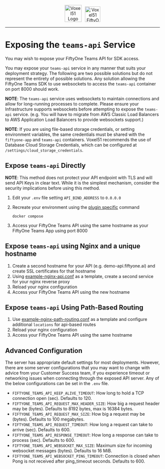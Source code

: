 <!-- markdownlint-disable no-inline-html line-length -->
<!-- markdownlint-disable-next-line first-line-heading -->
<div align="center">
<p align="center">

<img alt="Voxel51 Logo" src="https://user-images.githubusercontent.com/25985824/106288517-2422e000-6216-11eb-871d-26ad2e7b1e59.png" height="55px"> &nbsp;
<img alt="Voxel51 FiftyOne" src="https://user-images.githubusercontent.com/25985824/106288518-24bb7680-6216-11eb-8f10-60052c519586.png" height="50px">

</p>
</div>
<!-- markdownlint-enable no-inline-html line-length -->

---

# Exposing the `teams-api` Service

You may wish to expose your FiftyOne Teams API for SDK access.

You may expose your `teams-api` service in any
manner that suits your deployment strategy.
The following are two possible solutions but
do not represent the entirety of possible solutions.
Any solution allowing the FiftyOne Teams SDK to use websockets
to access the `teams-api` container on port 8000 should work.

**NOTE**: The `teams-api` service uses websockets to maintain connections
and allow for long-running processes to complete.
Please ensure your Infrastructure supports websockets
before attempting to expose the `teams-api` service.
(e.g. You will have to migrate from AWS Classic Load Balancers
to AWS Application Load Balancers to provide websockets support.)

**NOTE**: If you are using file-based storage credentials,
or setting environment variables, the same credentials must
be shared with the `fiftyone-app` and `teams-api` containers.
Voxel51 recommends the use of Database Cloud Storage Credentials,
which can be configured at `/settings/cloud_storage_credentials`.

## Expose `teams-api` Directly

**NOTE**: This method does not protect your API
endpoint with TLS and will send API Keys in clear text.
While it is the simplest mechanism, consider the
security implications before using this method.

1. Edit your `.env` file setting `API_BIND_ADDRESS` to `0.0.0.0`
1. Recreate your environment using the
   [plugin specific](./configuring-plugins.md)
   command

   ```shell
   docker compose
   ```

1. Access your FiftyOne Teams API using the same hostname
   as your FiftyOne Teams App using port 8000

## Expose `teams-api` using Nginx and a unique hostname

1. Create a second hostname for your API (e.g. demo-api.fiftyone.ai)
   and create SSL certificates for that hostname
1. Using
   [example-nginx-api.conf](../example-nginx-api.conf)
   as a template, create a second service for your nginx reverse proxy
1. Reload your nginx configuration
1. Access your FiftyOne Teams API using the new hostname

## Expose `teams-api` Using Path-Based Routing

1. Use
   [example-nginx-path-routing.conf](../example-nginx-path-routing.conf)
   as a template and configure additional `locations` for api-based routes
1. Reload your nginx configuration
1. Access your FiftyOne Teams API using the same hostname

## Advanced Configuration

The server has appropriate default settings for most deployments. However,
there are some server configurations that you may want to change with advice
from your Customer Success team, if you experience timeout or networking issues
when connecting through the exposed API server. Any of the below configurations
can be set in the `.env` file.

- `FIFTYONE_TEAMS_API_KEEP_ALIVE_TIMEOUT`: How long to hold a TCP connection
open (sec). Defaults to 120.
- `FIFTYONE_TEAMS_API_REQUEST_MAX_HEADER_SIZE`: How big a request header may be
(bytes). Defaults to 8192 bytes, max is 16384 bytes.
- `FIFTYONE_TEAMS_API_REQUEST_MAX_SIZE`: How big a request may be (bytes).
Defaults to 100 megabytes.
- `FIFTYONE_TEAMS_API_REQUEST_TIMEOUT`: How long a request can take to arrive
(sec). Defaults to 600.
- `FIFTYONE_TEAMS_API_RESPONSE_TIMEOUT`: How long a response can take to process
(sec). Defaults to 600.
- `FIFTYONE_TEAMS_API_WEBSOCKET_MAX_SIZE`: Maximum size for incoming websocket
messages (bytes). Defaults to 16 MiB.
- `FIFTYONE_TEAMS_API_WEBSOCKET_PING_TIMEOUT`: Connection is closed when Pong
is not received after ping_timeout seconds. Defaults to 600.
